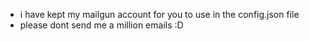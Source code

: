 - i have kept my mailgun account for you to use in the config.json file
- please dont send me a million emails :D
